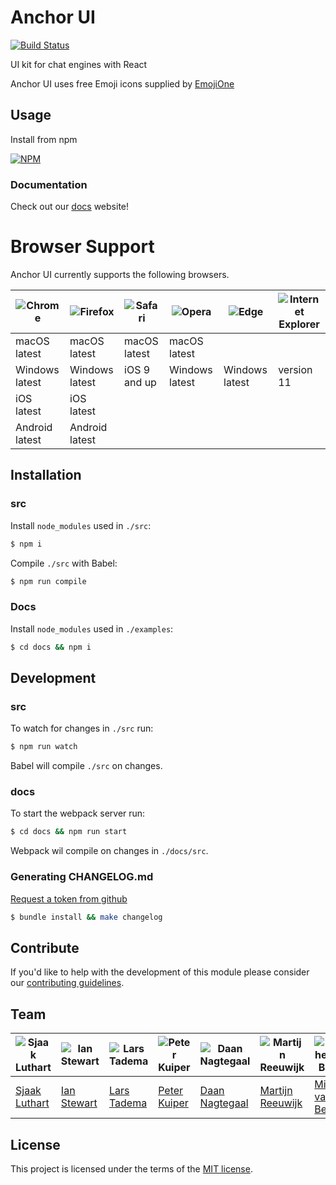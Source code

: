 # Anchor UI

[![Build Status](https://travis-ci.org/anchorchat/anchor-ui.svg?branch=master)](https://travis-ci.org/anchorchat/anchor-ui)

UI kit for chat engines with React

Anchor UI uses free Emoji icons supplied by [EmojiOne](https://www.emojione.com/)

## Usage

Install from npm

[![NPM](https://nodei.co/npm/anchor-ui.png)](https://nodei.co/npm/anchor-ui/)

### Documentation

Check out our [docs](https://anchorchat.github.io/anchor-ui/#/) website!

# Browser Support

Anchor UI currently supports the following browsers.

|![Chrome](https://cdnjs.cloudflare.com/ajax/libs/browser-logos/42.4.2/chrome/chrome_48x48.png)|![Firefox](https://cdnjs.cloudflare.com/ajax/libs/browser-logos/42.4.2/firefox/firefox_48x48.png)|![Safari](https://cdnjs.cloudflare.com/ajax/libs/browser-logos/42.4.2/safari/safari_48x48.png)|![Opera](https://cdnjs.cloudflare.com/ajax/libs/browser-logos/42.4.2/opera/opera_48x48.png)|![Edge](https://cdnjs.cloudflare.com/ajax/libs/browser-logos/42.4.2/edge/edge_48x48.png)|![Internet Explorer](https://cdnjs.cloudflare.com/ajax/libs/browser-logos/42.4.2/archive/internet-explorer_9-11/internet-explorer_9-11_48x48.png)|
|--------------|--------------|------------|--------------|--------------|----------|
|macOS latest  |macOS latest  |macOS latest|macOS latest  |              |          |
|Windows latest|Windows latest|iOS 9 and up|Windows latest|Windows latest|version 11|
|iOS latest    |iOS latest    |            |              |              |          |
|Android latest|Android latest|            |              |              |          |

## Installation

### src

Install `node_modules` used in `./src`:

```bash
$ npm i
```

Compile `./src` with Babel:

```bash
$ npm run compile
```

### Docs

Install `node_modules` used in `./examples`:

```bash
$ cd docs && npm i
```

## Development

### src

To watch for changes in `./src` run:

```bash
$ npm run watch
```

Babel will compile `./src` on changes.

### docs

To start the webpack server run:

```bash
$ cd docs && npm run start
```

Webpack wil compile on changes in `./docs/src`.

### Generating CHANGELOG.md

[Request a token from github](https://github.com/skywinder/github-changelog-generator#github-token)

```bash
$ bundle install && make changelog
```

## Contribute

If you'd like to help with the development of this module please consider our [contributing guidelines](https://github.com/anchorchat/anchor-ui/blob/master/CONTRIBUTING.md).

## Team

|![Sjaak Luthart](https://avatars1.githubusercontent.com/u/6596471?v=3&s=150)|![Ian Stewart](https://avatars2.githubusercontent.com/u/14125280?v=3&s=150)|![Lars Tadema](https://avatars0.githubusercontent.com/u/16486197?v=3&s=150)|![Peter Kuiper](https://avatars3.githubusercontent.com/u/6492184?v=3&s=150)|![Daan Nagtegaal](https://avatars0.githubusercontent.com/u/3033357?v=3&s=150)|![Martijn Reeuwijk](https://avatars1.githubusercontent.com/u/15121010?v=3&s=150)|![Mitchel van Bever](https://avatars1.githubusercontent.com/u/10127707?v=3&s=150)
|---|---|---|---|---|---|---|
|[Sjaak Luthart](https://github.com/sjaakluthart)|[Ian Stewart](https://github.com/IanCStewart)|[Lars Tadema](https://github.com/larstadema)|[Peter Kuiper](https://github.com/peterkuiper)|[Daan Nagtegaal](https://github.com/daannagtegaal)|[Martijn Reeuwijk](https://github.com/MartijnReeuwijk)|[Mitchel van Bever](https://github.com/MrBamBam)

## License

This project is licensed under the terms of the [MIT license](https://github.com/anchorchat/anchor-ui/blob/master/LICENSE).
